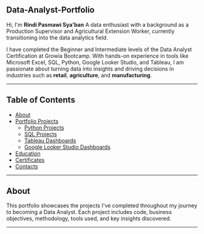 Data-Analyst-Portfolio
---

Hi, I'm **Rindi Pasmawi Sya'ban** 
A data enthusiast with a background as a Production Supervisor and Agricultural Extension Worker, currently transitioning into the data analytics field.

I have completed the Beginner and Intermediate levels of the Data Analyst Certification at Growia Bootcamp. With hands-on experience in tools like Microsoft Excel, SQL, Python, Google Looker Studio, and Tableau, I am passionate about turning data into insights and driving decisions in industries such as **retail**, **agriculture**, and **manufacturing**.

---

## Table of Contents
- [About](#about)
- [Portfolio Projects](#portfolio-projects)
  - [Python Projects](#python-projects)
  - [SQL Projects](#sql-projects)
  - [Tableau Dashboards](#[tableau-dashboards](https://public.tableau.com/app/profile/rindi.pasmawi.syaban/vizzes))
  - [Google Looker Studio Dashboards](#google-looker-studio-dashboards)
- [Education](#education)
- [Certificates](#certificates)
- [Contacts](#contacts)

---

##  About

This portfolio showcases the projects I've completed throughout my journey to becoming a Data Analyst. Each project includes code, business objectives, methodology, tools used, and key insights discovered.

---

